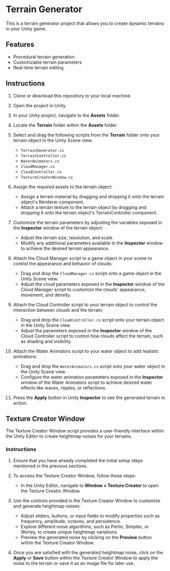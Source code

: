 
# Terrain Generator

This is a terrain generator project that allows you to create dynamic terrains in your Unity game.

## Features

- Procedural terrain generation
- Customizable terrain parameters
- Real-time terrain editing

## Instructions

1. Clone or download this repository to your local machine.

2. Open the project in Unity.

3. In your Unity project, navigate to the **Assets** folder.

4. Locate the **Terrain** folder within the **Assets** folder.

5. Select and drag the following scripts from the **Terrain** folder onto your terrain object in the Unity Scene view:
   - `TerrainGenerator.cs`
   - `TerrainController.cs`
   - `WaterAnimators.cs`
   - `CloudManager.cs`
   - `CloudController.cs`
   - `TextureCreatorWindow.cs`

6. Assign the required assets to the terrain object:
   - Assign a terrain material by dragging and dropping it onto the terrain object's Renderer component.
   - Attach a terrain texture to the terrain object by dragging and dropping it onto the terrain object's TerrainController component.

7. Customize the terrain parameters by adjusting the variables exposed in the **Inspector** window of the terrain object:
   - Adjust the terrain size, resolution, and scale.
   - Modify any additional parameters available in the **Inspector** window to achieve the desired terrain appearance.

8. Attach the Cloud Manager script to a game object in your scene to control the appearance and behavior of clouds:
   - Drag and drop the `CloudManager.cs` script onto a game object in the Unity Scene view.
   - Adjust the cloud parameters exposed in the **Inspector** window of the Cloud Manager script to customize the clouds' appearance, movement, and density.

9. Attach the Cloud Controller script to your terrain object to control the interaction between clouds and the terrain:
   - Drag and drop the `CloudController.cs` script onto your terrain object in the Unity Scene view.
   - Adjust the parameters exposed in the **Inspector** window of the Cloud Controller script to control how clouds affect the terrain, such as shading and visibility.

10. Attach the Water Animators script to your water object to add realistic animations:
    - Drag and drop the `WaterAnimators.cs` script onto your water object in the Unity Scene view.
    - Configure the water animation parameters exposed in the **Inspector** window of the Water Animators script to achieve desired water effects like waves, ripples, or reflections.

11. Press the **Apply** button in Unity **Inspector** to see the generated terrain in action.

## Texture Creator Window

The Texture Creator Window script provides a user-friendly interface within the Unity Editor to create heightmap noises for your terrains.

### Instructions

1. Ensure that you have already completed the initial setup steps mentioned in the previous sections.

2. To access the Texture Creator Window, follow these steps:
   - In the Unity Editor, navigate to **Window > Texture Creator** to open the Texture Creator Window.

3. Use the controls provided in the Texture Creator Window to customize and generate heightmap noises:
   - Adjust sliders, buttons, or input fields to modify properties such as frequency, amplitude, octaves, and persistence.
   - Explore different noise algorithms, such as Perlin, Simplex, or Worley, to create unique heightmap variations.
   - Preview the generated noise by clicking on the **Preview** button within the Texture Creator Window.

4. Once you are satisfied with the generated heightmap noise, click on the **Apply** or **Save** button within the Texture Creator Window to apply the noise to the terrain or save it as an image file for later use.

